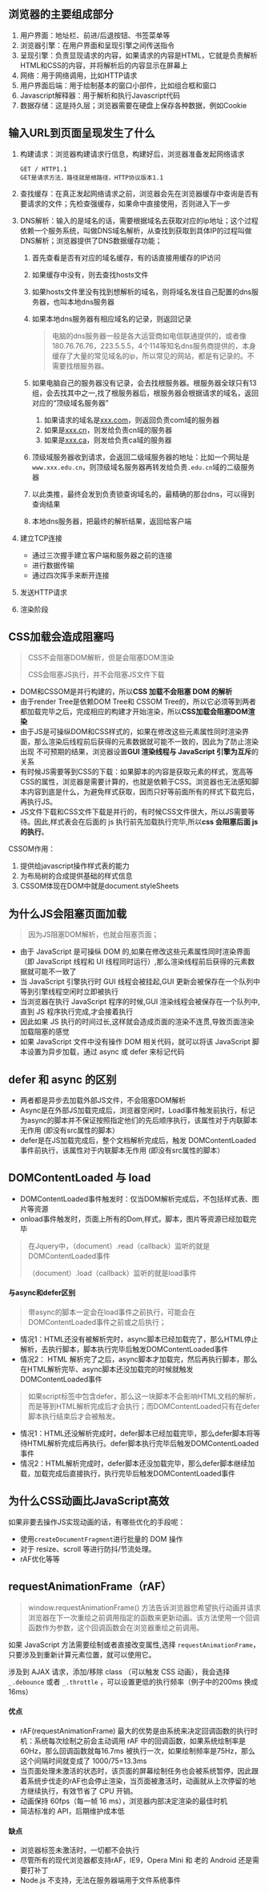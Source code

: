## 浏览器的主要组成部分

1. 用户界面：地址栏、前进/后退按钮、书签菜单等
2. 浏览器引擎：在用户界面和呈现引擎之间传送指令
3. 呈现引擎：负责显现请求的内容，如果请求的内容是HTML，它就是负责解析HTML和CSS的内容，并将解析后的内容显示在屏幕上
4. 网络：用于网络调用，比如HTTP请求
5. 用户界面后端：用于绘制基本的窗口小部件，比如组合框和窗口
6. Javascript解释器：用于解析和执行Javascript代码 
7. 数据存储：这是持久层；浏览器需要在硬盘上保存各种数据，例如Cookie

## 输入URL到页面呈现发生了什么

1. 构建请求：浏览器构建请求行信息，构建好后，浏览器准备发起网络请求

   ```
   GET / HTTP1.1
   GET是请求方法，路径就是根路径，HTTP协议版本1.1
   ```

2. 查找缓存：在真正发起网络请求之前，浏览器会先在浏览器缓存中查询是否有要请求的文件；先检查强缓存，如果命中直接使用，否则进入下一步

3. DNS解析：输入的是域名的话，需要根据域名去获取对应的ip地址；这个过程依赖一个服务系统，叫做DNS域名解析，从查找到获取到具体IP的过程叫做DNS解析；浏览器提供了DNS数据缓存功能；

   1. 首先查看是否有对应的域名缓存，有的话直接用缓存的IP访问

   2. 如果缓存中没有，则去查找hosts文件

   3. 如果hosts文件里没有找到想解析的域名，则将域名发往自己配置的dns服务器，也叫本地dns服务器

   4. 如果本地dns服务器有相应域名的记录，则返回记录

      > 电脑的dns服务器一般是各大运营商如电信联通提供的，或者像180.76.76.76，223.5.5.5，4个114等知名dns服务商提供的，本身缓存了大量的常见域名的ip，所以常见的网站，都是有记录的。不需要找根服务器。

   5. 如果电脑自己的服务器没有记录，会去找根服务器。根服务器全球只有13组，会去找其中之一,找了根服务器后，根服务器会根据请求的域名，返回对应的“顶级域名服务器”

      1. 如果请求的域名是[xxx.com](https://link.zhihu.com/?target=http%3A//xxx.com)，则返回负责com域的服务器
      2. 如果是[xxx.cn](https://link.zhihu.com/?target=http%3A//xxx.cn)，则发给负责cn域的服务器
      3. 如果是[xxx.ca](https://link.zhihu.com/?target=http%3A//xxx.ca)，则发给负责ca域的服务器

   6. 顶级域服务器收到请求，会返回二级域服务器的地址：比如一个网址是`www.xxx.edu.cn`，则顶级域名服务器再转发给负责`.edu.cn`域的二级服务器

   7. 以此类推，最终会发到负责锁查询域名的，最精确的那台dns，可以得到查询结果

   8. 本地dns服务器，把最终的解析结果，返回给客户端

4. 建立TCP连接

   - 通过三次握手建立客户端和服务器之前的连接
   - 进行数据传输
   - 通过四次挥手来断开连接

5. 发送HTTP请求

6. 渲染阶段 

## CSS加载会造成阻塞吗

> CSS不会阻塞DOM解析，但是会阻塞DOM渲染
>
> CSS会阻塞JS执行，并不会阻塞JS文件下载

- DOM和CSSOM是并行构建的，所以**CSS 加载不会阻塞 DOM 的解析**
- 由于render Tree是依赖DOM Tree和 CSSOM Tree的，所以它必须等到两者都加载完毕之后，完成相应的构建才开始渲染，所以**CSS加载会阻塞DOM渲染**
- 由于JS是可操纵DOM和CSS样式的，如果在修改这些元素属性同时渲染界面，那么渲染后线程前后获得的元素数据就可能不一致的，因此为了防止渲染出现 不可预期的结果，浏览器设置**GUI 渲染线程与 JavaScript 引擎为互斥**的关系
- 有时候JS需要等到CSS的下载：如果脚本的内容是获取元素的样式，宽高等CSS的属性，浏览器是需要计算的，也就是依赖于CSS。浏览器也无法感知脚本内容到底是什么，为避免样式获取，因而只好等前面所有的样式下载完后，再执行JS。
- JS文件下载和CSS文件下载是并行的，有时候CSS文件很大，所以JS需要等待。因此,样式表会在后面的 js 执行前先加载执行完毕,所以**css 会阻塞后面 js 的执行**。

CSSOM作用：

1. 提供给javascript操作样式表的能力
2. 为布局树的合成提供基础的样式信息
3. CSSOM体现在DOM中就是document.styleSheets

## 为什么JS会阻塞页面加载

> 因为JS阻塞DOM解析，也就会阻塞页面；

- 由于 JavaScript 是可操纵 DOM 的,如果在修改这些元素属性同时渲染界面（即 JavaScript 线程和 UI 线程同时运行）,那么渲染线程前后获得的元素数据就可能不一致了
- 当 JavaScript 引擎执行时 GUI 线程会被挂起,GUI 更新会被保存在一个队列中等到引擎线程空闲时立即被执行
- 当浏览器在执行 JavaScript 程序的时候,GUI 渲染线程会被保存在一个队列中,直到 JS 程序执行完成,才会接着执行
- 因此如果 JS 执行的时间过长,这样就会造成页面的渲染不连贯,导致页面渲染加载阻塞的感觉
- 如果 JavaScript 文件中没有操作 DOM 相关代码，就可以将该 JavaScript 脚本设置为异步加载，通过 async 或 defer 来标记代码

## defer 和 async 的区别 

- 两者都是异步去加载外部JS文件，不会阻塞DOM解析
- Async是在外部JS加载完成后，浏览器空闲时，Load事件触发前执行，标记为async的脚本并不保证按照指定他们的先后顺序执行，该属性对于内联脚本无作用 (即没有src属性的脚本）
- defer是在JS加载完成后，整个文档解析完成后，触发 DOMContentLoaded事件前执行，该属性对于内联脚本无作用 (即没有src属性的脚本）

## DOMContentLoaded 与 load

- DOMContentLoaded事件触发时：仅当DOM解析完成后，不包括样式表、图片等资源
- onload事件触发时，页面上所有的Dom,样式，脚本，图片等资源已经加载完毕

> 在Jquery中，（document）.read（callback）监听的就是DOMContentLoaded事件
>
> （document）.load（callback）监听的就是load事件

#### 与async和defer区别

> 带async的脚本一定会在load事件之前执行，可能会在DOMContentLoaded事件之前或之后执行；

- 情况1：HTML还没有被解析完时，async脚本已经加载完了，那么HTML停止解析，去执行脚本，脚本执行完毕后触发DOMContentLoaded事件
- 情况2： HTML 解析完了之后，async脚本才加载完，然后再执行脚本，那么在HTML解析完毕、async脚本还没加载完的时候就触发DOMContentLoaded事件

> 如果script标签中包含defer，那么这一块脚本不会影响HTML文档的解析，而是等到HTML解析完成后才会执行；而DOMContentLoaded只有在defer脚本执行结束后才会被触发。

- 情况1：HTML还没解析完成时，defer脚本已经加载完毕，那么defer脚本将等待HTML解析完成后再执行。defer脚本执行完毕后触发DOMContentLoaded事件
- 情况2：HTML解析完成时，defer脚本还没加载完毕，那么defer脚本继续加载，加载完成后直接执行，执行完毕后触发DOMContentLoaded事件

## 为什么CSS动画比JavaScript高效

如果非要去操作JS实现动画的话，有哪些优化的手段呢：

- 使用`createDocumentFragment`进行批量的 DOM 操作
- 对于 resize、scroll 等进行防抖/节流处理。
- rAF优化等等

## requestAnimationFrame（rAF）

> window.requestAnimationFrame() 方法告诉浏览器您希望执行动画并请求浏览器在下一次重绘之前调用指定的函数来更新动画。该方法使用一个回调函数作为参数，这个回调函数会在浏览器重绘之前调用。

如果 JavaScript 方法需要绘制或者直接改变属性,选择 `requestAnimationFrame`，只要涉及到重新计算元素位置，就可以使用它。

涉及到 AJAX 请求，添加/移除 class （可以触发 CSS 动画），我会选择 `_.debounce` 或者 `_.throttle` ，可以设置更低的执行频率（例子中的200ms 换成16ms）

#### 优点

- rAF(requestAnimationFrame) 最大的优势是由系统来决定回调函数的执行时机：系统每次绘制之前会主动调用 rAF 中的回调函数，如果系统绘制率是 60Hz，那么回调函数就每16.7ms 被执行一次，如果绘制频率是75Hz，那么这个间隔时间就变成了 1000/75=13.3ms
- 当页面处理未激活的状态时，该页面的屏幕绘制任务也会被系统暂停，因此跟着系统步伐走的rAF也会停止渲染，当页面被激活时，动画就从上次停留的地方继续执行，有效节省了 CPU 开销。
- 动画保持 60fps（每一帧 16 ms），浏览器内部决定渲染的最佳时机
- 简洁标准的 API，后期维护成本低

#### 缺点

- 浏览器标签未激活时，一切都不会执行
- 尽管所有的现代浏览器都支持rAF，IE9，Opera Mini 和 老的 Android 还是需要打补丁
- Node.js 不支持，无法在服务器端用于文件系统事件



